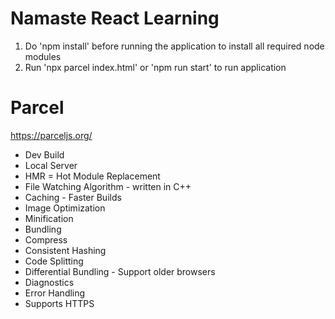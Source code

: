 # Namaste React Learning
1. Do 'npm install' before running the application to install all required node modules
2. Run 'npx parcel index.html' or 'npm run start' to run application

# Parcel
https://parceljs.org/

- Dev Build
- Local Server
- HMR = Hot Module Replacement
- File Watching Algorithm - written in C++
- Caching - Faster Builds
- Image Optimization
- Minification
- Bundling
- Compress
- Consistent Hashing
- Code Splitting
- Differential Bundling - Support older browsers
- Diagnostics
- Error Handling
- Supports HTTPS